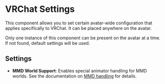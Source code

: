 ﻿# VRChat Settings

This component allows you to set certain avatar-wide configuration that applies specifically to VRChat.
It can be placed anywhere on the avatar.

Only one instance of this component can be present on the avatar at a time. If not found, default settings will be used.

## Settings

- **MMD World Support**: Enables special animator handling for MMD worlds. See the documentation on [MMD handling](../general-behavior/mmd) for details.